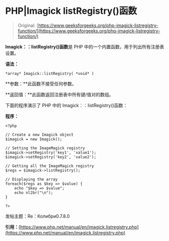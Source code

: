 # PHP|Imagick listRegistry()函数

> Original: [https://www.geeksforgeeks.org/php-imagick-listregistry-function/](https://www.geeksforgeeks.org/php-imagick-listregistry-function/)

**Imagick：：listRegistry()函数**是 PHP 中的一个内置函数，用于列出所有注册表设置。

**语法：**

```
*array* Imagick::listRegistry( *void* )
```

**参数：**此函数不接受任何参数。

**返回值：**此函数返回注册表中所有键/值对的数组。

下面的程序演示了 PHP 中的 Imagick：：listRegistry()函数：

**程序：**

```
<?php

// Create a new Imagick object
$imagick = new Imagick();

// Setting the ImageMagick registry
$imagick->setRegistry('key1', 'value1');
$imagick->setRegistry('key2', 'value2');

// Getting all the ImageMagick registry
$regs = $imagick->listRegistry();

// Displaying the array
foreach($regs as $key => $value) {
    echo "$key => $value";
    echo nl2br("\n");
}

?>
```

发帖主题：Re：Колибри0.7.8.0

**引用：**[https://www.php.net/manual/en/imagick.listregistry.php](https://www.php.net/manual/en/imagick.listregistry.php)